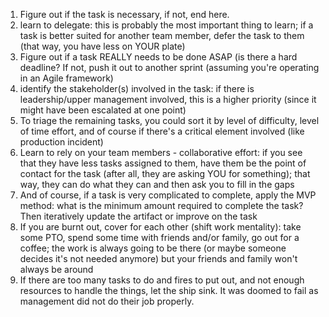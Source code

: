 1) Figure out if the task is necessary, if not, end here.
2) learn to delegate: this is probably the most important thing to learn; if a task is better suited for another team member, defer the task to them (that way, you have less on YOUR plate)
3) Figure out if a task REALLY needs to be done ASAP (is there a hard deadline? If not, push it out to another sprint (assuming you're operating in an Agile framework)
4) identify the stakeholder(s) involved in the task: if there is leadership/upper management involved, this is a higher priority (since it might have been escalated at one point)
5) To triage the remaining tasks, you could sort it by level of difficulty, level of time effort, and of course if there's a critical element involved (like production incident)
6) Learn to rely on your team members - collaborative effort: if you see that they have less tasks assigned to them, have them be the point of contact for the task (after all, they are asking YOU for something); that way, they can do what they can and then ask you to fill in the gaps
7) And of course, if a task is very complicated to complete, apply the MVP method: what is the minimum amount required to complete the task? Then iteratively update the artifact or improve on the task
8) If you are burnt out, cover for each other (shift work mentality): take some PTO, spend some time with friends and/or family, go out for a coffee; the work is always going to be there (or maybe someone decides it's not needed anymore) but your friends and family won't always be around
9) If there are too many tasks to do and fires to put out, and not enough resources to handle the things, let the ship sink. It was doomed to fail as management did not do their job properly.
